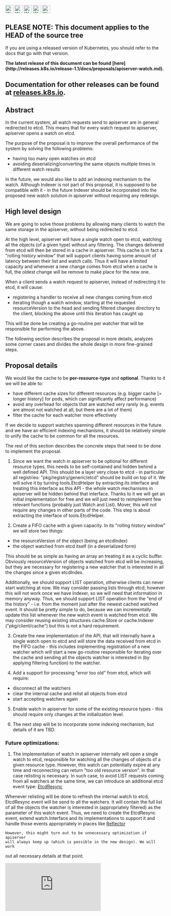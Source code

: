 <!-- BEGIN MUNGE: UNVERSIONED_WARNING -->

<!-- BEGIN STRIP_FOR_RELEASE -->

<img src="http://kubernetes.io/img/warning.png" alt="WARNING"
     width="25" height="25">
<img src="http://kubernetes.io/img/warning.png" alt="WARNING"
     width="25" height="25">
<img src="http://kubernetes.io/img/warning.png" alt="WARNING"
     width="25" height="25">
<img src="http://kubernetes.io/img/warning.png" alt="WARNING"
     width="25" height="25">
<img src="http://kubernetes.io/img/warning.png" alt="WARNING"
     width="25" height="25">

<h2>PLEASE NOTE: This document applies to the HEAD of the source tree</h2>

If you are using a released version of Kubernetes, you should
refer to the docs that go with that version.

<!-- TAG RELEASE_LINK, added by the munger automatically -->
<strong>
The latest release of this document can be found
[here](http://releases.k8s.io/release-1.1/docs/proposals/apiserver-watch.md).

Documentation for other releases can be found at
[releases.k8s.io](http://releases.k8s.io).
</strong>
--

<!-- END STRIP_FOR_RELEASE -->

<!-- END MUNGE: UNVERSIONED_WARNING -->

## Abstract

In the current system, all watch requests send to apiserver are in general
redirected to etcd. This means that for every watch request to apiserver,
apiserver opens a watch on etcd.

The purpose of the proposal is to improve the overall performance of the system
by solving the following problems:

- having too many open watches on etcd
- avoiding deserializing/converting the same objects multiple times in different
watch results

In the future, we would also like to add an indexing mechanism to the watch.
Although Indexer is not part of this proposal, it is supposed to be compatible
with it - in the future Indexer should be incorporated into the proposed new
watch solution in apiserver without requiring any redesign.


## High level design

We are going to solve those problems by allowing many clients to watch the same
storage in the apiserver, without being redirected to etcd.

At the high level, apiserver will have a single watch open to etcd, watching all
the objects (of a given type) without any filtering. The changes delivered from
etcd will then be stored in a cache in apiserver. This cache is in fact a
"rolling history window" that will support clients having some amount of latency
between their list and watch calls. Thus it will have a limited capacity and
whenever a new change comes from etcd when a cache is full, the oldest change
will be remove to make place for the new one.

When a client sends a watch request to apiserver, instead of redirecting it to
etcd, it will cause:

  - registering a handler to receive all new changes coming from etcd
  - iterating though a watch window, starting at the requested resourceVersion
    to the head and sending filtered changes directory to the client, blocking
    the above until this iteration has caught up

This will be done be creating a go-routine per watcher that will be responsible
for performing the above.

The following section describes the proposal in more details, analyzes some
corner cases and divides the whole design in more fine-grained steps.


## Proposal details

We would like the cache to be __per-resource-type__ and __optional__. Thanks to
it we will be able to:
  - have different cache sizes for different resources (e.g. bigger cache
    [= longer history] for pods, which can significantly affect performance)
  - avoid any overhead for objects that are watched very rarely (e.g. events
    are almost not watched at all, but there are a lot of them)
  - filter the cache for each watcher more effectively

If we decide to support watches spanning different resources in the future and
we have an efficient indexing mechanisms, it should be relatively simple to unify
the cache to be common for all the resources.

The rest of this section describes the concrete steps that need to be done
to implement the proposal.

1. Since we want the watch in apiserver to be optional for different resource
types, this needs to be self-contained and hidden behind a well defined API.
This should be a layer very close to etcd - in particular all registries:
"pkg/registry/generic/etcd" should be build on top of it.
We will solve it by turning tools.EtcdHelper by extracting its interface
and treating this interface as this API - the whole watch mechanisms in
apiserver will be hidden behind that interface.
Thanks to it we will get an initial implementation for free and we will just
need to reimplement few relevant functions (probably just Watch and List).
Mover, this will not require any changes in other parts of the code.
This step is about extracting the interface of tools.EtcdHelper.

2. Create a FIFO cache with a given capacity. In its "rolling history window"
we will store two things:

  - the resourceVersion of the object (being an etcdIndex)
  - the object watched from etcd itself (in a deserialized form)

  This should be as simple as having an array an treating it as a cyclic buffer.
  Obviously resourceVersion of objects watched from etcd will be increasing, but
  they are necessary for registering a new watcher that is interested in all the
  changes since a given etcdIndex.

  Additionally, we should support LIST operation, otherwise clients can never
  start watching at now. We may consider passing lists through etcd, however
  this will not work once we have Indexer, so we will need that information
  in memory anyway.
  Thus, we should support LIST operation from the "end of the history" - i.e.
  from the moment just after the newest cached watched event. It should be
  pretty simple to do, because we can incrementally update this list whenever
  the new watch event is watched from etcd.
  We may consider reusing existing structures cache.Store or cache.Indexer
  ("pkg/client/cache") but this is not a hard requirement.

3. Create the new implementation of the API, that will internally have a
single watch open to etcd and will store the data received from etcd in
the FIFO cache - this includes implementing registration of a new watcher
which will start a new go-routine responsible for iterating over the cache
and sending all the objects watcher is interested in (by applying filtering
function) to the watcher.

4. Add a support for processing "error too old" from etcd, which will require:
  - disconnect all the watchers
  - clear the internal cache and relist all objects from etcd
  - start accepting watchers again

5. Enable watch in apiserver for some of the existing resource types - this
should require only changes at the initialization level.

6. The next step will be to incorporate some indexing mechanism, but details
of it are TBD.



### Future optimizations:

1. The implementation of watch in apiserver internally will open a single
watch to etcd, responsible for watching all the changes of objects of a given
resource type. However, this watch can potentially expire at any time and
reconnecting can return "too old resource version". In that case relisting is
necessary. In such case, to avoid LIST requests coming from all watchers at
the same time, we can introduce an additional etcd event type:
[EtcdResync](../../pkg/storage/etcd/etcd_watcher.go#L36)

  Whenever relisting will be done to refresh the internal watch to etcd,
  EtcdResync event will be send to all the watchers. It will contain the
  full list of all the objects the watcher is interested in (appropriately
  filtered) as the parameter of this watch event.
  Thus, we need to create the EtcdResync event, extend watch.Interface and
  its implementations to support it and handle those events appropriately
  in places like
  [Reflector](../../pkg/client/cache/reflector.go)

	However, this might turn out to be unnecessary optimization if apiserver
	will always keep up (which is possible in the new design). We will work
  out all necessary details at that point.


<!-- BEGIN MUNGE: GENERATED_ANALYTICS -->
[![Analytics](https://kubernetes-site.appspot.com/UA-36037335-10/GitHub/docs/proposals/apiserver-watch.md?pixel)]()
<!-- END MUNGE: GENERATED_ANALYTICS -->
